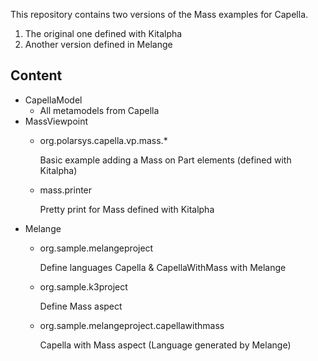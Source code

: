 This repository contains two versions of the Mass examples for Capella.

1. The original one defined with Kitalpha
2. Another version defined in Melange

Content
-------
* CapellaModel
  - All metamodels from Capella
* MassViewpoint
  - org.polarsys.capella.vp.mass.*

    Basic example adding a Mass on Part elements (defined with Kitalpha)
  - mass.printer 

    Pretty print for Mass defined with Kitalpha
* Melange
  - org.sample.melangeproject

    Define languages Capella & CapellaWithMass with Melange
  - org.sample.k3project

    Define Mass aspect
  - org.sample.melangeproject.capellawithmass

    Capella with Mass aspect (Language generated by Melange)
